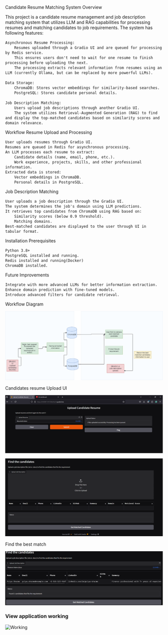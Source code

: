 Candidate Resume Matching System
Overview

This project is a candidate resume management and job description matching system that utilizes LLM and RAG capabilities for processing resumes and matching candidates to job requirements. 
The system has following features: 

    Asynchronous Resume Processing:
        Resumes uploaded through a Gradio UI and are queued for processing by Redis service.
        This ensures users don't need to wait for one resume to finish processing before uploading the next.
        The processing extracts relevant information from resumes using an LLM (currently Ollama, but can be replaced by more powerful LLMs).

    Data Storage:
        ChromaDB: Stores vector embeddings for similarity-based searches.
        PostgreSQL: Stores candidate personal details.

    Job Description Matching:
        Users upload job descriptions through another Gradio UI.
        The system utilizes Retrieval-Augmented Generation (RAG) to find and display the top-matched candidates based on similarity scores and domain relevance.

Workflow
Resume Upload and Processing

    User uploads resumes through Gradio UI.
    Resumes are queued in Redis for asynchronous processing.
    An LLM processes each resume to extract:
        Candidate details (name, email, phone, etc.).
        Work experience, projects, skills, and other professional information.
    Extracted data is stored:
        Vector embeddings in ChromaDB.
        Personal details in PostgreSQL.

Job Description Matching

    User uploads a job description through the Gradio UI.
    The system determines the job's domain using LLM predictions.
    It retrieves top candidates from ChromaDB using RAG based on:
        Similarity scores (below 0.9 threshold).
        Matching domains.
    Best-matched candidates are displayed to the user through UI in tabular format.

Installation
Prerequisites

    Python 3.8+
    PostgreSQL installed and running.
    Redis installed and running(Docker)
    ChromaDB installed.

Future Improvements

    Integrate with more advanced LLMs for better information extraction.
    Enhance domain prediction with fine-tuned models.
    Introduce advanced filters for candidate retrieval.


Workflow Diagram

![Project workflow](screenshots/llm_project_workflow.png)

Candidates resume Upload UI

![Gradio resume upload](screenshots/gradio1.png)

![Gradio candidate resume](screenshots/gradio2.png)


Find the best match

![Gradio best match](screenshots/gradio3.png)


### View application working 
![Working](screenshots/llm_project_working.gif)



